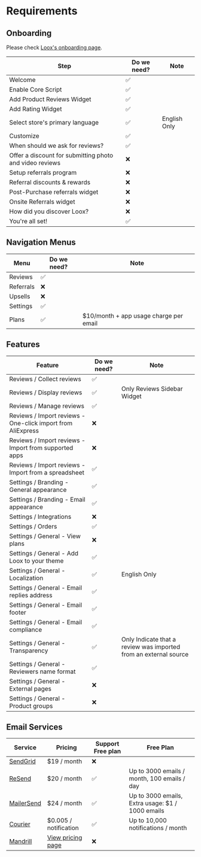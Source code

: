 # Requirements

## Onboarding
Please check [Loox's onboarding page](./Loox/Onboarding.md).

| Step | Do we need? | Note |
| ---- | ----------- | ---- |
| Welcome | :white_check_mark: | |
| Enable Core Script | :white_check_mark: | |
| Add Product Reviews Widget | :white_check_mark: | |
| Add Rating Widget | :white_check_mark: | |
| Select store's primary language | :white_check_mark: | English Only |
| Customize | :white_check_mark: | |
| When should we ask for reviews? | :white_check_mark: | |
| Offer a discount for submitting photo and video reviews | :x: | |
| Setup referrals program | :x: | |
| Referral discounts & rewards | :x: | |
| Post-Purchase referrals widget | :x: | |
| Onsite Referrals widget | :x: | |
| How did you discover Loox? | :x: | |
| You're all set! | :white_check_mark: | |

## Navigation Menus
| Menu | Do we need? | Note |
| ---- | ----------- | ---- |
| Reviews | :white_check_mark: | |
| Referrals | :x: | |
| Upsells | :x: | |
| Settings | :white_check_mark: | |
| Plans | :white_check_mark: | $10/month + app usage charge per email |

## Features
| Feature | Do we need? | Note |
| ------- | ----------- | ---- |
| Reviews / Collect reviews | :white_check_mark: | |
| Reviews / Display reviews | :white_check_mark: | Only Reviews Sidebar Widget |
| Reviews / Manage reviews | :white_check_mark: | |
| Reviews / Import reviews - One-click import from AliExpress | :x: | |
| Reviews / Import reviews - Import from supported apps | :x: | |
| Reviews / Import reviews - Import from a spreadsheet | :white_check_mark: | |
| Settings / Branding - General appearance | :white_check_mark: | |
| Settings / Branding - Email appearance | :white_check_mark: | |
| Settings / Integrations | :x: | |
| Settings / Orders | :white_check_mark: | |
| Settings / General - View plans | :x: | |
| Settings / General - Add Loox to your theme | :white_check_mark: | |
| Settings / General - Localization | :white_check_mark: | English Only |
| Settings / General - Email replies address | :white_check_mark: | |
| Settings / General - Email footer | :white_check_mark: | |
| Settings / General - Email compliance | :white_check_mark: | |
| Settings / General - Transparency | :white_check_mark: | Only Indicate that a review was imported from an external source |
| Settings / General - Reviewers name format | :white_check_mark: | |
| Settings / General - External pages | :x: | |
| Settings / General - Product groups | :x: | |

## Email Services
| Service | Pricing | Support Free plan | Free Plan | 
| ------- | ------- | ----------------- | --------- |
| [SendGrid](https://www.mailersend.com/) | $19 / month | :x: | |
| [ReSend](https://resend.com/) | $20 / month | :white_check_mark: | Up to 3000 emails / month, 100 emails / day |
| [MailerSend](https://www.mailersend.com/) | $24 / month | :white_check_mark: | Up to 3000 emails, Extra usage: $1 / 1000 emails |
| [Courier](https://www.courier.com) | $0.005 / notification | :white_check_mark: | Up to 10,000 notifications / month |
| [Mandrill](https://mandrillapp.com/) | [View pricing page](https://mandrillapp.com/) | :x: | |